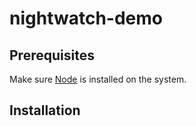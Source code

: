 # nightwatch-demo

## Prerequisites

Make sure [Node](https://nodejs.org/en/) is installed on the system.

## Installation
